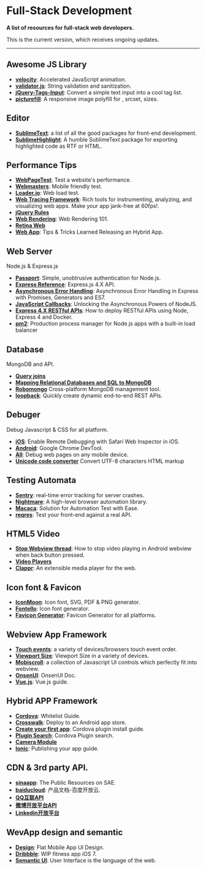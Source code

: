 # Full-Stack Development

**A list of resources for full-stack web developers.**

This is the current version, which receives ongoing updates.

---------------------------------------------------------

## Awesome JS Library

+ **[velocity](http://velocityjs.org/)**: Accelerated JavaScript animation.
+ **[validator.js](https://github.com/chriso/validator.js)**: String validation and sanitization.
+ **[jQuery-Tags-Input](https://github.com/xoxco/jQuery-Tags-Input)**: Convert a simple text input into a cool tag list.
+ **[picturefill](https://github.com/scottjehl/picturefill)**: A responsive image polyfill for <picture>, srcset, sizes.

## Editor

+ **[SublimeText](https://github.com/mrmartineau/SublimeTextSetupWiki/wiki/Front-end-specific-Packages)**: a list of all the good packages for front-end development.
+ **[SublimeHighlight](https://github.com/n1k0/SublimeHighlight)**: A humble SublimeText package for exporting highlighted code as RTF or HTML.

## Performance Tips

+ **[WebPageTest](https://www.webpagetest.org/)**: Test a website's performance.
+ **[Webmasters](https://www.google.com/webmasters/tools/mobile-friendly/)**: Mobile friendly test.
+ **[Loader.io](https://loader.io/tests)**: Web load test.
+ **[Web Tracing Framework](http://google.github.io/tracing-framework/)**: Rich tools for instrumenting, analyzing, and visualizing web apps. Make your app jank-free at 60fps!.
+ **[jQuery Rules](http://www.artzstudio.com/2009/04/jquery-performance-rules/)**
+ **[Web Rendering](http://frontendbabel.info/articles/webpage-rendering-101/)**: Web Rendering 101.
+ **[Retina Web](https://www.smashingmagazine.com/2012/08/towards-retina-web/)**
+ **[Web App](http://marcgg.com/blog/2014/04/09/phonegap-steroids-hybrid-native-app-tips/)**: Tips & Tricks Learned Releasing an Hybrid App.

## Web Server

Node.js & Express.js

+ **[Passport](http://passportjs.org/)**: Simple, unobtrusive authentication for Node.js.
+ **[Express Reference](http://expressjs.com/en/api.html)**: Express.js 4.X API.
+ **[Asynchronous Error Handling](https://strongloop.com/strongblog/async-error-handling-expressjs-es7-promises-generators/)**: Asynchronous Error Handling in Express with Promises, Generators and ES7.
+ **[JavaScript Callbacks](http://cwbuecheler.com/web/tutorials/2013/javascript-callbacks/)**: Unlocking the Asynchronous Powers of NodeJS.
+ **[Express 4.X RESTful APIs](http://blog.cloud66.com/how-to-deploy-restful-apis-using-node-express4-and-docker/)**: How to deploy RESTful APIs using Node, Express 4 and Docker.
+ **[pm2](http://pm2.io)**: Production process manager for Node.js apps with a built-in load balancer

## Database

MongoDB and API.

+ **[Query joins](http://stackoverflow.com/questions/14363065/mongoose-mongodb-query-joins-but-i-come-from-a-sql-background)**
+ **[Mapping Relational Databases and SQL to MongoDB](http://code.tutsplus.com/articles/mapping-relational-databases-and-sql-to-mongodb--net-35650)**
+ **[Robomongo](https://robomongo.org/)** Cross-platform MongoDB management tool.
+ **[loopback](http://loopback.io/)**: Quickly create dynamic end-to-end REST APIs.

## Debuger

Debug Javascript & CSS for all platform.

+ **[iOS](http://moduscreate.com/enable-remote-web-inspector-in-ios-6/)**: Enable Remote Debugging with Safari Web Inspector in iOS.
+ **[Android](https://developers.google.com/web/tools/chrome-devtools/debug/?utm_source=dcc&utm_medium=redirect&utm_campaign=2016q3)**: Google Chrome DevTool.
+ **[All](http://people.apache.org/~pmuellr/weinre/docs/latest/)**: Debug web pages on any mobile device.
+ **[Unicode code converter](http://r12a.github.io/apps/conversion/)** Convert UTF-8 characters HTML markup

## Testing Automata

+ **[Sentry](https://app.getsentry.com/)**: real-time error tracking for server crashes.
+ **[Nightmare](http://www.nightmarejs.org/)**: A high-level browser automation library.
+ **[Macaca](https://macacajs.github.io/macaca/)**: Solution for Automation Test with Ease.
+ **[reqres](http://reqres.in/)**: Test your front-end against a real API.

## HTML5 Video

+ **[Stop Webview thread](http://stackoverflow.com/questions/5946698/how-to-stop-youtube-video-playing-in-android-webview)**: How to stop video playing in Android webview when back button pressed.
+ **[Video Players](https://github.com/showcases/video-tools)**
+ **[Clappr](https://github.com/clappr/clappr)**: An extensible media player for the web.

## Icon font & Favicon

+ **[IconMoon](https://icomoon.io/app/#/select)**: Icon font, SVG, PDF & PNG generator.
+ **[Fontello](http://fontello.com/)**: Icon font generator.
+ **[Favicon Generator](http://realfavicongenerator.net/)**: Favicon Generator for all platforms.

## Webview App Framework

+ **[Touch events](https://patrickhlauke.github.io/touch/tests/results/)**: a variety of devices/browsers touch event order.
+ **[Viewport Size](http://viewportsizes.com/)**: Viewport Size in a variety of devices.
+ **[Mobiscroll](https://demo.mobiscroll.com/calendar)**: a collection of Javascript UI controls which perfectly fit into webview.
+ **[OnsenUI](https://onsen.io/v2/docs/js.html)**: OnsenUI Doc.
+ **[Vue.js](http://vuejs.org.cn/guide/list.html)**: Vue.js guide.

## Hybrid APP Framework

+ **[Cordova](https://cordova.apache.org/docs/en/latest/guide/appdev/whitelist/index.html)**: Whitelist Guide.
+ **[Crosswalk](https://crosswalk-project.org/documentation/android/deploy_to_android_store.html)**: Deploy to an Android app store.
+ **[Create your first app](http://cordova.apache.org/docs/en/latest/guide/cli/index.html#add-plugins)**: Cordova plugin install guide.
+ **[Plugin Search](http://cordova.apache.org/plugins/?q=cordova-plugin-camera)**: Cordova Plugin search.
+ **[Camera Module](https://www.npmjs.com/package/cordova-plugin-camera#module_Camera)**
+ **[Ionic](http://ionicframework.com/docs/guide/publishing.html)**: Publishing your app guide.

## CDN & 3rd party API.

+ **[sinaapp](http://lib.sinaapp.com/)**: The Public Resources on SAE.
+ **[baiducloud](https://cloud.baidu.com/doc/index.html?title=docs/cplat/libs)**: 产品文档-百度开放云.
+ **[QQ互联API](http://connect.qq.com/manage/login)**
+ **[微博开放平台API](http://open.weibo.com/wiki/2/users/show)**
+ **[Linkedin开放平台](https://www.linkedin.com/developer/apps/4655291/usage)**

## WevApp design and semantic

+ **[Design](https://graphicriver.net/item/idealogic-flat-mobile-app-ui-design/8294953?ref=premiumtemplates&ref=premiumtemplates&clickthrough_id=725810062&redirect_back=true)**: Flat Mobile App UI Design.
+ **[Dribbble](https://dribbble.com/shots/1133896-WIP-fitness-app-iOS-7)**: WIP fitness app iOS 7.
+ **[Semantic UI](http://semantic-ui.com/)**: User Interface is the language of the web.
